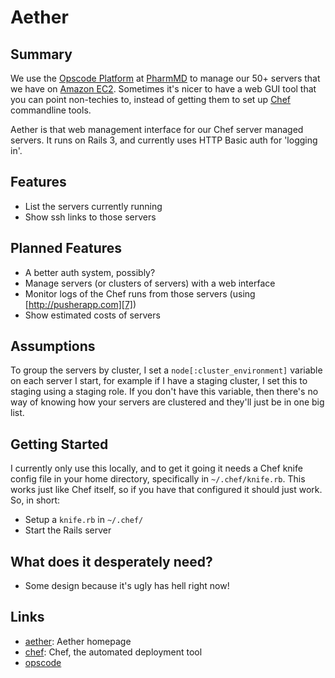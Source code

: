 # Aether

## Summary

We use the [Opscode Platform][2] at [PharmMD][5] to manage our 50+ servers that we have on [Amazon EC2][6].  Sometimes it's nicer to have a web GUI tool that you can point non-techies to, instead of getting them to set up [Chef][1] commandline tools.

Aether is that web management interface for our Chef server managed servers.  It runs on Rails 3, and currently uses HTTP Basic auth for 'logging in'.

## Features

* List the servers currently running
* Show ssh links to those servers

## Planned Features

* A better auth system, possibly?
* Manage servers (or clusters of servers) with a web interface
* Monitor logs of the Chef runs from those servers (using [http://pusherapp.com][7])
* Show estimated costs of servers

## Assumptions

To group the servers by cluster, I set a `node[:cluster_environment]` variable on each server I start, for example if I have a staging cluster, I set this to staging using a staging role.  If you don't have this variable, then there's no way of knowing how your servers are clustered and they'll just be in one big list.

## Getting Started

I currently only use this locally, and to get it going it needs a Chef knife config file in your home directory, specifically in `~/.chef/knife.rb`.  This works just like Chef itself, so if you have that configured it should just work.  So, in short:

* Setup a `knife.rb` in `~/.chef/`
* Start the Rails server

## What does it desperately need?

* Some design because it's ugly has hell right now!

Links
-----

* [aether][4]: Aether homepage
* [chef][1]:   Chef, the automated deployment tool
* [opscode][2]


[1]:  http://github.com/opscode/chef
[2]:  http://github.com/rails/rails
[3]:  http://manage.opscode.com/
[4]:  https://github.com/fearoffish/aether
[5]:  http://www.pharmmd.com/
[6]:  http://aws.amazon.com/ec2/
[7]:  http://pusherapp.com